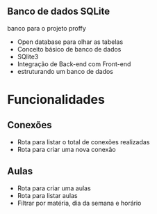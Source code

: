 ## Banco de dados SQLite

banco para o projeto proffy

+ Open database para olhar as tabelas
+ Conceito básico de banco de dados
+ SQlite3 
+ Integração de Back-end com Front-end
+ estruturando um banco de dados






#  Funcionalidades



## Conexões

- Rota para listar o total de conexões realizadas
- Rota para criar uma nova conexão

## Aulas

+ Rota para criar uma aulas
+ Rota para listar aulas
+ Filtrar por matéria, dia da semana e horário


  
